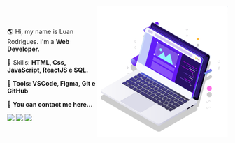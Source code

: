 <div>
  
 <img src="pc.svg" min-width="300px" max-width="300px" width="300px" align="right" alt="Computador">
<br/>
<br/>
<p align="left"> 
  🌎 Hi, my name is Luan Rodrigues. I'm a <strong>Web Developer.</strong>
</p>
 <p align="left">
   🧠 Skills: <strong>HTML, Css, JavaScript, ReactJS e SQL.</strong>
</p>
 
</div>
  <p align="left">
    <strong>💼 Tools: VSCode, Figma, Git e GitHub</strong><br>
  </p>
  
<div align="">
  <p>
      <strong>📧 You can contact me here...</strong><br>
  </p>
  <a href="https://www.instagram.com/luan.r0drigues/?next=%2F" target="_blank"><img src="https://img.shields.io/badge/-Instagram-%23E4405F?style=for-the-badge&logo=instagram&logoColor=white" target="_blank"></a>
  <a href="https://www.linkedin.com/in/luan-rodrigues-823570220/" target="_blank"><img src="https://img.shields.io/badge/-LinkedIn-%230077B5?style=for-the-badge&logo=linkedin&logoColor=white" target="_blank"></a> 
  <a href="mailto:portillarodrigues01@gmail.com"><img src="https://img.shields.io/badge/-Gmail-%23333?style=for-the-badge&logo=gmail&logoColor=white" target="_blank"></a><br>
  <h1></h1>
